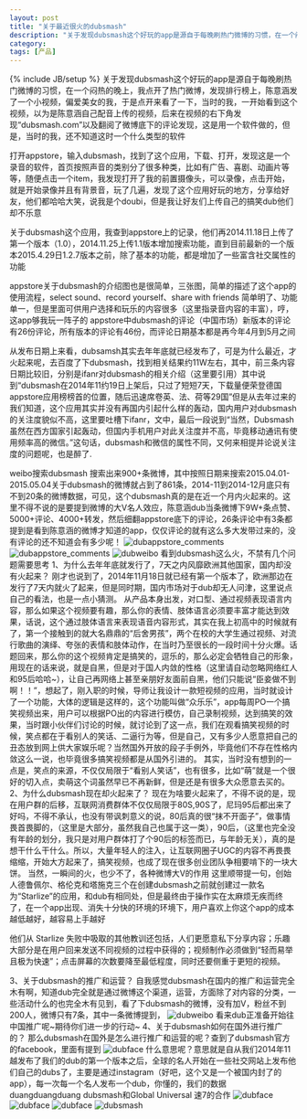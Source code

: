 ```yaml
---
layout: post
title: "关于最近很火的dubsmash"
description: "关于发现dubsmash这个好玩的app是源自于每晚刷热门微博的习惯，在一个闷热的晚上，我点开了热门微博，发现排行榜上，陈意涵发了一个小视频，偏爱美女的我，于是点开来看了一下，当时的我，一开始看到这个视频，以为是陈意涵自己配音上传的视频，后来在视频的右下角发现dubsmash.com以及翻阅了微博底下的评论发现，这是用一个软件做的，但是，当时的我，还不知道这时一个什么类型的软件"
category: 
tags: [产品]
---
```

{% include JB/setup %}
关于发现dubsmash这个好玩的app是源自于每晚刷热门微博的习惯，在一个闷热的晚上，我点开了热门微博，发现排行榜上，陈意涵发了一个小视频，偏爱美女的我，于是点开来看了一下，当时的我，一开始看到这个视频，以为是陈意涵自己配音上传的视频，后来在视频的右下角发现“dubsmash.com”以及翻阅了微博底下的评论发现，这是用一个软件做的，但是，当时的我，还不知道这时一个什么类型的软件


打开appstore，输入dubsmash，找到了这个应用，下载、打开，发现这是一个录音的软件，首页按照声音的类别分了很多种类，比如有广告、喜剧、动画片等等，随便点击一个item，我发现打开了我的前置摄像头，可以录像，点击开始，就是开始录像并且有背景音，玩了几遍，发现了这个应用好玩的地方，分享给好友，他们都哈哈大笑，说我是个doubi，但是我让好友们上传自己的搞笑dub他们却不乐意


关于dubsmash这个应用，我查到appstore上的记录，他们再2014.11.18日上传了第一个版本（1.0），2014.11.25上传1.1版本增加搜索功能，直到目前最新的一个版本2015.4.29日1.2.7版本之前，除了基本的功能，都是增加了一些富含社交属性的功能

appstore关于dubsmash的介绍图也是很简单，三张图，简单的描述了这个app的使用流程，select sound、record yourself、share with friends 简单明了、功能单一，但是里面可供用户选择和玩乐的内容很多（这里指录音内容的丰富），哼，这app够我玩一阵子的
appstore中dubsmash的评论（中国市场）新版本的评论有26份评论，所有版本的评论有46份，而评论日期基本都是再今年4月到5月之间

从发布日期上来看，dubsamsh其实去年年底就已经发布了，可是为什么最近，才火起来呢，去百度了下dubsmash，找到相关结果约11W左右，其中，前三条内容日期比较旧，分别是ifanr对dubsmash的相关介绍（这里要引用）其中说到“dubsmash在2014年11约19日上架后，只过了短短7天，下载量便荣登德国appstore应用榜榜首的位置，随后迅速席卷英、法、荷等29国”但是从去年过来的我们知道，这个应用其实并没有再国内引起什么样的轰动，国内用户对dubsmash的关注度貌似不高，这里要吐槽下ifanr，文中，最后一段说到“当然，Dubsmash 虽然在西方国家引起轰动，但国内手机用户对此关注度并不高，毕竟移动通讯有使用频率高的微信。”这句话，dubsmash和微信的属性不同，又何来相提并论说关注度的问题呢，也是醉了.

weibo搜索dubsmash 搜索出来900+条微博，其中按照日期来搜索2015.04.01-2015.05.04关于dubsmash的微博就占到了861条，2014-11到2014-12月底只有不到20条的微博数据，可见，这个dubsmash真的是在近一个月内火起来的。这里不得不说的是要提到微博的大V名人效应，陈意涵dub当条微博下9W+条点赞、5000+评论、4000+转发，然后细翻appstore底下的评论，26条评论中有3条都提到是看到陈意涵的微博才知道的app，仅仅评论的就有这么多大发带过来的，没有评论的还不知道会有多少呢！
![dubappstore_comments](/assets/themes/de/blog_pic/appstore1.png)
![dubappstore_comments](/assets/themes/de/blog_pic/appstore2.png)
![dubweibo](/assets/themes/de/blog_pic/duweibo.png)
看到dubsmash这么火，不禁有几个问题需要思考
1、为什么去年年底就发行了，7天之内风靡欧洲其他国家，国内却没有火起来？
刚才也说到了，2014年11月18日就已经有第一个版本了，欧洲那边在发行了7天内就火了起来，但是同时期，国内市场对于dub却无人问津，这里说点自己的看法，也是一点小猜测。
从产品本身出发，对口型、通过视频表现语言内容，那么如果这个视频要有趣，那么你的表情、肢体语言必须要丰富才能达到效果，话说，这个通过肢体语言来表现语音内容形式，其实在我上初高中的时候就有了，第一个接触到的就大名鼎鼎的“后舍男孩”，两个在校的大学生通过视频、对流行歌曲的演绎、夸张的表情和肢体动作，在当时乃至很长的一段时间十分火爆。话题回来，那么你的这个视频肯定是搞笑的，逗乐的，那么必定会牺牲自己的形象，用现在的话来说，就是自黑，但是对于国人内敛的性格（这里请自动忽略网络红人和95后哈哈~），让自己再网络上甚至亲朋好友面前自黑，他们只能说“臣妾做不到啊！！”，想起了，刚入职的时候，导师让我设计一款短视频的应用，当时就设计了一个功能，大体的逻辑是这样的，这个功能叫做“众乐乐”，app每周PO一个搞笑视频出来，用户可以根据PO出的内容进行模仿，自己录制视频，达到搞笑的效果，当时跟小伙伴们讨论的时候，就讨论到了这一点，我们在观看搞笑视频的时候，笑点都在于看别人的笑话、二逼行为等，但是自己，又有多少人愿意把自己的丑态放到网上供大家娱乐呢？当然国外开放的段子手例外，毕竟他们不存在性格内敛这么一说，也毕竟很多搞笑视频都是从国外引进的。
其实，当时没有想到的一点是，笑点的来源，不仅仅局限于“看别人笑话”，也有很多，比如“萌”就是一个很好的切入点，卖萌这个词虽然早已不再新鲜，但是还是有很多大众愿意去买的。
2、为什么dubsmash现在却火起来了？
现在为啥要火起来了，不得不说的是，现在用户群的后移，互联网消费群体不仅仅局限于80S,90S了，尼玛95后都出来了好吗，不得不承认，也没有带讽刺意义的说，80后真的很“抹不开面子”，做事情畏首畏脚的，（这里是大部分，虽然我自己也属于这一类），90后，（这里也完全没有年龄的划分，我只是对用户群体打了个90后的标签而已，与年龄无关），真的是想干什么干什么。所以，大量年轻人的注入，让互联网圈子UGC的内容不再畏畏缩缩，开始大方起来了，搞笑视频，也成了现在很多创业团队争相要啃下的一块大饼。
当然，一瞬间的火，也少不了，各种微博大V的作用
这里顺带提一句，创始人德鲁佩尔、格伦克和塔施克三个在创建dubsmash之前就创建过一款名为“Starlize”的应用，和dub有相同处，但是最终由于操作实在太麻烦无疾而终了，在一个app出现、消失十分快的环境的环境下，用户喜欢上你这个app的成本越低越好，越容易上手越好

他们从 Starlize 失败中吸取的其他教训还包括，人们更愿意私下分享内容；乐趣大部分是在用户回来发送不同视频的过程中获得的；视频制作必须做到“轻而易举且极为快速”；点击屏幕的次数要降至最低程度，同时还要侧重于更短的视频。

3、关于dubsmash的推广和运营？
自我感觉dubsmash在国内的推广和运营完全木有啊，知道dub完全就是通过微博这个渠道，运营，方面除了对内容的分类，一些活动什么的也完全木有见到，看了下dubsmash的微博，没有加V，粉丝不到200人，微博只有7条，其中一条微博提到，
![dubweibo](/assets/themes/de/blog_pic/duweibo1.png)
看来dub正准备开始往中国推广呢~期待你们进一步的行动~
4、关于dubsmash如何在国外进行推广的？
那么dubsmash在国外是怎么进行推广和运营的呢？查到了dubsmash官方的facebook，里面有提到
![dubface](/assets/themes/de/blog_pic/duface.png)
什么意思呢？意思就是自从我们2014年11越发布了我们的dub的第一个版本之后，全球的名人开始在一些社交网站上发布他们自己的dubs了，主要是通过instagram（好吧，这个又是一个被国内封了的app），每一次每一个名人发布一个dub，你懂的，我们的数据duangduangduang
dubsmash和Global Universal 速7的合作
![dubface](/assets/themes/de/blog_pic/dusu7.png)
![dubface](/assets/themes/de/blog_pic/ducle.png)
![dubface](/assets/themes/de/blog_pic/ducommon.png)
![dubsmash](/assets/themes/de/blog_pic/dubsmash.png)